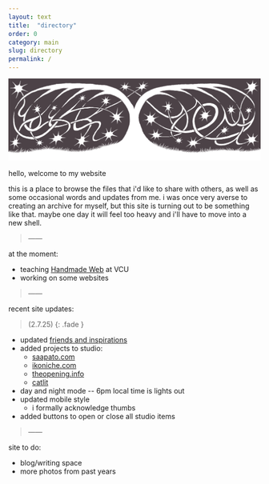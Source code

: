 ```yaml
---
layout: text
title:  "directory"
order: 0
category: main
slug: directory
permalink: /
---
```


<img src="/assets/img/fallingstars.gif" alt="" title="">

hello, welcome to my website

this is a place to browse the files that i'd like to share with others, as well as some occasional words and updates from me. i was once very averse to creating an archive for myself, but this site is turning out to be something like that. maybe one day it will feel too heavy and i'll have to move into a new shell.

> &mdash;&mdash;

at the moment:
- teaching [Handmade Web](https://handmade-web.net/) at VCU
- working on some websites

> &mdash;&mdash;

recent site updates:

> (2.7.25)
{: .fade }

- updated [friends and inspirations](info.html#friends)
- added projects to studio:
  - [saapato.com](https://www.saapato.com/)
  - [ikoniche.com](https://ikoniche.com/)
  - [theopening.info](https://theopening.info/)
  - [catlit](https://aidanquinlan.net/catlit/)
- day and night mode -- 6pm local time is lights out
- updated mobile style
  - i formally acknowledge thumbs
- added buttons to open or close all studio items

> &mdash;&mdash;

site to do:
- blog/writing space
- more photos from past years


